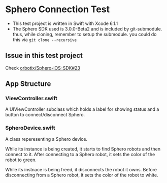 # Sphero Connection Test

* This test project is written in Swift with Xcode 6.1.1
* The Sphero SDK used is 3.0.0-Beta2 and is included by git-submodule.
  thus, while cloning, remember to setup the submodule.
  you could do this via ```git clone --recursive```
  
  
## Issue in this test project

Check [orbotix/Sphero-iOS-SDK#23](https://github.com/orbotix/Sphero-iOS-SDK/issues/23)


## App Structure

### ViewController.swift

A UIViewController subclass which holds a label for showing status and a button to connect/disconnect Sphero.

### SpheroDevice.swift

A class reperesenting a Sphero device.

While its instance is being created, it starts to find Sphero robots and then connect to it.
After connecting to a Sphero robot, it sets the color of the robot to green.

While its instnace is being freed, it disconnects the robot it owns.
Before disconnecting from a Sphero robot, it sets the color of the robot to white.
